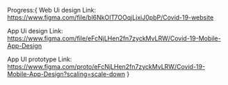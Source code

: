 Progress:{
  Web Ui design Link: https://www.figma.com/file/bl6NkOIT7OOqjLjxiJ0pbP/Covid-19-website
  
  
  
  
  
  
  
  App Ui design Link: https://www.figma.com/file/eFcNjLHen2fn7zyckMvLRW/Covid-19-Mobile-App-Design
  
  
  
  
  
  
  
  App UI prototype Link: https://www.figma.com/proto/eFcNjLHen2fn7zyckMvLRW/Covid-19-Mobile-App-Design?scaling=scale-down
} 
